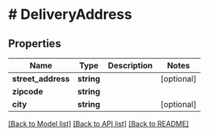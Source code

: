 # # DeliveryAddress

## Properties

Name | Type | Description | Notes
------------ | ------------- | ------------- | -------------
**street_address** | **string** |  | [optional] 
**zipcode** | **string** |  | 
**city** | **string** |  | [optional] 

[[Back to Model list]](../../README.md#documentation-for-models) [[Back to API list]](../../README.md#documentation-for-api-endpoints) [[Back to README]](../../README.md)


